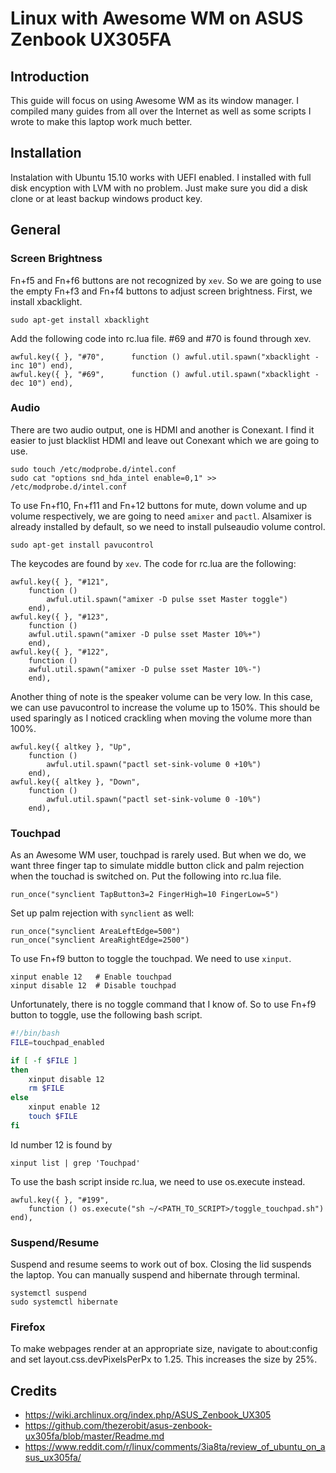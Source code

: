 # Linux with Awesome WM on ASUS Zenbook UX305FA

## Introduction
This guide will focus on using Awesome WM as its window manager. I compiled many
guides from all over the Internet as well as some scripts I wrote to make this 
laptop work much better.

## Installation
Instalation with Ubuntu 15.10 works with UEFI enabled. I installed with full 
disk encyption with LVM with no problem. Just make sure you did a disk clone or 
at least backup windows product key.

## General

### Screen Brightness

Fn+f5 and Fn+f6 buttons are not recognized by `xev`. So we are going to use the 
empty Fn+f3 and Fn+f4 buttons to adjust screen brightness. First, we install 
xbacklight.

    sudo apt-get install xbacklight

Add the following code into rc.lua file. #69 and #70 is found through xev.

    awful.key({ }, "#70",      function () awful.util.spawn("xbacklight -inc 10") end),
    awful.key({ }, "#69",      function () awful.util.spawn("xbacklight -dec 10") end),

### Audio

There are two audio output, one is HDMI and another is Conexant. I find it 
easier to just blacklist HDMI and leave out Conexant which we are going to use.

    sudo touch /etc/modprobe.d/intel.conf
    sudo cat "options snd_hda_intel enable=0,1" >> /etc/modprobe.d/intel.conf

To use Fn+f10, Fn+f11 and Fn+12 buttons for mute, down volume and up volume
respectively, we are going to need `amixer` and `pactl`. Alsamixer is already
installed by default, so we need to install pulseaudio volume control.

    sudo apt-get install pavucontrol
    
The keycodes are found by `xev`. The code for rc.lua are the following:

    awful.key({ }, "#121",
        function ()
            awful.util.spawn("amixer -D pulse sset Master toggle")
        end),
    awful.key({ }, "#123",        
        function ()
	    awful.util.spawn("amixer -D pulse sset Master 10%+")
        end),
    awful.key({ }, "#122",
        function ()
	    awful.util.spawn("amixer -D pulse sset Master 10%-")
        end),

Another thing of note is the speaker volume can be very low. In this case, we
can use pavucontrol to increase the volume up to 150%. This should be used
sparingly as I noticed crackling when moving the volume more than 100%.

    awful.key({ altkey }, "Up",
        function ()
            awful.util.spawn("pactl set-sink-volume 0 +10%")
        end),
    awful.key({ altkey }, "Down",
        function ()
            awful.util.spawn("pactl set-sink-volume 0 -10%")
        end),

### Touchpad
As an Awesome WM user, touchpad is rarely used. But when we do, we want three 
finger tap to simulate middle button click and palm rejection when the touchad
is switched on. Put the following into rc.lua 
file.

    run_once("synclient TapButton3=2 FingerHigh=10 FingerLow=5")

Set up palm rejection with `synclient` as well:

    run_once("synclient AreaLeftEdge=500")
    run_once("synclient AreaRightEdge=2500")

To use Fn+f9 button to toggle the touchpad. We need to use `xinput`. 

    xinput enable 12   # Enable touchpad
    xinput disable 12  # Disable touchpad
    
Unfortunately, there is no toggle command that I know of. So to use Fn+f9 button
to toggle, use the following bash script.

```bash
#!/bin/bash
FILE=touchpad_enabled

if [ -f $FILE ]
then
    xinput disable 12
    rm $FILE
else
    xinput enable 12
    touch $FILE
fi
```

Id number 12 is found by

    xinput list | grep 'Touchpad'
    
To use the bash script inside rc.lua, we need to use os.execute instead.

```
awful.key({ }, "#199",
    function () os.execute("sh ~/<PATH_TO_SCRIPT>/toggle_touchpad.sh")
end),
```


### Suspend/Resume
Suspend and resume seems to work out of box. Closing the lid suspends the 
laptop. You can manually suspend and hibernate through terminal.

    systemctl suspend
    sudo systemctl hibernate

### Firefox

To make webpages render at an appropriate size, navigate to about:config
and set layout.css.devPixelsPerPx to 1.25. This increases the size by 25%.


## Credits

 - https://wiki.archlinux.org/index.php/ASUS_Zenbook_UX305
 - https://github.com/thezerobit/asus-zenbook-ux305fa/blob/master/Readme.md
 - https://www.reddit.com/r/linux/comments/3ia8ta/review_of_ubuntu_on_asus_ux305fa/
